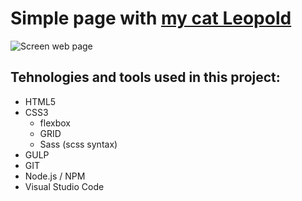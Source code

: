 # Simple page with [my cat Leopold](https://sokolx.github.io/homepage-gulp/)
![Screen web page](https://sokolx.github.io/dist/assets/img/example.png)


## Tehnologies and tools used in this project:
- HTML5
- CSS3 
    - flexbox 
    - GRID
    - Sass (scss syntax)
- GULP
- GIT
- Node.js / NPM
- Visual Studio Code